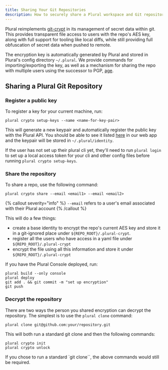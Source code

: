 ```yaml
---
title: Sharing Your Git Repositories
description: How to securely share a Plural workspace and Git repository with a collaborator.
---
```


Plural reimplements [git-crypt](https://github.com/AGWA/git-crypt) in its management of secret data within git. This provides transparent file access to users with the repo's AES key, along with full support for tooling like local diffs, while still providing full obfuscation of secret data when pushed to remote.

The encryption key is automatically generated by Plural and stored in Plural's config directory `~/.plural`. We provide commands for importing/exporting the key, as well as a mechanism for sharing the repo with multiple users using the successor to PGP, [age](https://github.com/FiloSottile/age).

## Sharing a Plural Git Repository

### Register a public key

To register a key for your current machine, run:

```shell {% showHeader=false %}
plural crypto setup-keys --name <name-for-key-pair>
```

This will generate a new keypair and automatically register the public key with the Plural API. You should be able to see it listed [here](https://app.plural.sh/profile/keys) in our web app and the keypair will be stored in `~/.plural/identity`.

If the user has not set up their plural cli yet, they'll need to run `plural login` to set up a local access token for your cli and other config files before running `plural crypto setup-keys`.

### Share the repository

To share a repo, use the following command:

```shell {% showHeader=false %}
plural crypto share --email <email1> --email <email2>
```

{% callout severity="info" %}
`--email` refers to a user's email associated with their Plural account
{% /callout %}

This will do a few things:

- create a base identity to encrypt the repo's current AES key and store it in a git-ignored place under `${REPO_ROOT}/.plural-crypt`.
- register all the users who have access in a yaml file under `${REPO_ROOT}/.plural-crypt`
- encrypt the file using all this information and store it under `${REPO_ROOT}/.plural-crypt`

If you have the Plural Console deployed, run:

```shell {% showHeader=false %}
plural build --only console
plural deploy
git add . && git commit -m "set up encryption"
git push
```

### Decrypt the repository

There are two ways the person you shared encryption can decrypt the repository. The simplest is to use the `plural clone` command:

```shell
plural clone git@github.com:your/repository.git
```

This will both run a standard git clone and then the following commands:

```shell
plural crypto init
plural crypto unlock
```

If you chose to run a standard `git clone``, the above commands would still be required.
